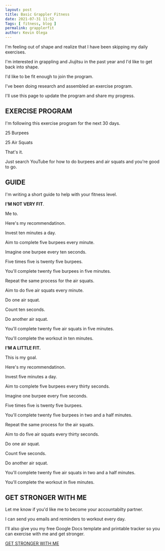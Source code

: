 ```yaml
--- 
layout: post 
title: Basic Grappler Fitness
date: 2021-07-31 11:52
Tags: [ fitness, blog ]
permalink: grapplerfit 
author: Kevin Olega 
--- 
```

I'm feeling out of shape and realize that I have been skipping my daily exercises.

I'm interested in grappling and Jiujitsu in the past year and I'd like to get back into shape.

I'd like to be fit enough to join the program.

I've been doing research and assembled an exercise program.

I'll use this page to update the program and share my progress.

## EXERCISE PROGRAM

I'm following this exercise program for the next 30 days.

25 Burpees

25 Air Squats

That's it.

Just search YouTube for how to do burpees and air squats and you're good to go.

## GUIDE

I'm writing a short guide to help with your fitness level.

**I'M NOT VERY FIT**.

Me to. 

Here's my recommendatinon.

Invest ten minutes a day.

Aim to complete five burpees every minute.

Imagine one burpee every ten seconds.

Five times five is twenty five burpees.

You'll complete twenty five burpees in five minutes.

Repeat the same process for the air squats.

Aim to do five air squats every minute.

Do one air squat.

Count ten seconds.

Do another air squat.

You'll complete twenty five air squats in five minutes.

You'll complete the workout in ten minutes.

**I'M A LITTLE FIT.**

This is my goal. 

Here's my recommendatinon.

Invest five minutes a day.

Aim to complete five burpees every thirty seconds.

Imagine one burpee every five seconds.

Five times five is twenty five burpees.

You'll complete twenty five burpees in two and a half minutes.

Repeat the same process for the air squats.

Aim to do five air squats every thirty seconds.

Do one air squat.

Count five seconds.

Do another air squat.

You'll complete twenty five air squats in two and a half minutes.

You'll complete the workout in five minutes.

## GET STRONGER WITH ME

Let me know if you'd like me to become your accountabilty partner.

I can send you emails and reminders to workout every day.

I'll also give you my free Google Docs template and printable tracker so you can exercise with me and get stronger.

<a href="https://sendfox.com/lp/m8kdlv" class="button focus">GET STRONGER WITH ME</a>